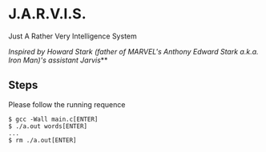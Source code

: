 # J.A.R.V.I.S.
Just A Rather Very Intelligence System

_Inspired by Howard Stark ‎(father of MARVEL's Anthony Edward Stark a.k.a. Iron Man)'s assistant Jarvis_**

## Steps
Please follow the running requence

```
$ gcc -Wall main.c[ENTER]
$ ./a.out words[ENTER]
...
$ rm ./a.out[ENTER]
```
